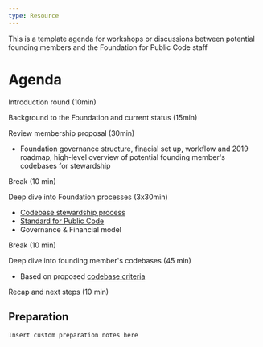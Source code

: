 ```yaml
---
type: Resource
---
```


This is a template agenda for workshops or discussions between potential founding members and the Foundation for Public Code staff

# Agenda

Introduction round (10min)

Background to the Foundation and current status (15min)

Review membership proposal (30min)
* Foundation governance structure, finacial set up, workflow and 2019 roadmap, high-level overview of potential founding member's codebases for stewardship

Break (10 min)

Deep dive into Foundation processes (3x30min)
* [Codebase stewardship process](https://about.publiccode.net/activities/codebase-stewardship/)
* [Standard for Public Code](http://standard.publiccode.net/)
* Governance & Financial model

Break (10 min)

Deep dive into founding member's codebases (45 min)
* Based on proposed [codebase criteria](https://about.publiccode.net/activities/codebase-stewardship/criteria-for-codebase-stewardship.html)

Recap and next steps (10 min)

## Preparation
```Insert custom preparation notes here```
